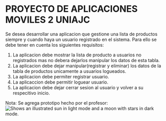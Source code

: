 # PROYECTO DE APLICACIONES MOVILES 2 UNIAJC

Se desea desarrollar una aplicacion que gestione una lista de productos siempre y cuando haya un usuario registrado en el sistema. 
Para ello se debe tener en cuenta los siguientes requisitos:

1. La aplicacion debe mostrar la lista de producto a usuarios no registrados mas no debera dejarlos manipular los datos de esta tabla.
2. La aplicacion debe dejar manipular(registrar y eliminar) los datos de la tabla de productos unicamente a usuarios logueados.
3. La aplicacion debe permiter registrar usuario.
4. La aplicaccion debe permitir loguear usuario.
5. La aplicacion debe dejar cerrar sesion al usuario y volver a su respecitivo inicio.

Nota: Se agrega prototipo hecho por el profesor:
<picture>
  <img alt="Shows an illustrated sun in light mode and a moon with stars in dark mode." src="https://share.icloud.com/photos/09dTHHLpLNAIpuSXs2kP2NzIg">
</picture>
